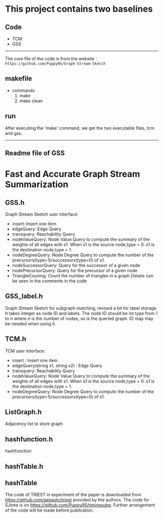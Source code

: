 # This project contains two baselines
## Code
+ TCM
+ GSS
----
The core file of the code is from the website：
`https://github.com/Puppy95/Graph-Stream-Sketch`


## makefile
+ commands
    1. make
    2. make clean

## run
After executing the 'make' command, we get the two executable files, tcm and gss. 

----

## Readme file of GSS

Fast and Accurate Graph Stream Summarization
=======
GSS.h
------------
Graph Stream Sketch user interface:
* insert: Insert one item
* edgeQuery: Edge Query
* transquery: Reachability Query
* nodeValueQuery: Node Value Query to compute the summary of the weights of all edges with s1. When s1 is the source node,type = 0. s1 is the destination node,type = 1.
* nodeDegreeQuery: Node  Degree Query to compute the number of the precursors(type=1)/successors(type=0) of s1.
* nodeSuccessorQuery: Query for the successor of a given node
* nodePrecursorQuery: Query for the precursor of a given node
* TriangleCouning: Count the number of triangles in a graph
Details can be seen in the comments in the code

GSS_label.h
------------
Graph Stream Sketch for subgraph matching, revised a bit for label storage. It takes integer as node ID and labels. The node ID should be int type from 1 to n where n is the number of nodes, so is the queried graph. ID map may be needed when using it.

TCM.h
------------
TCM user interface:
* insert : Insert one item
* edgeQuery(string s1, string s2) : Edge Query
* transquery: Reachability Query
* nodeValueQuery: Node Value Query to compute the summary of the weights of all edges
  with s1. When s1 is the source node,type = 0. s1 is the destination node,type = 1.
* nodeDegreeQuery: Node  Degree Query to compute the number of the precursors(type=1)/successors(type=0) of s1.

ListGraph.h
------------
Adjacency list to store graph

hashfunction.h
------------
hashfunction

hashTable.h
------------
hashTable
------------
The code of TRIEST in experiment of the paper is downloaded from https://github.com/aepasto/triest provided by the authors. The code for SJtree is on https://github.com/Puppy95/timingsubg. Further arrangement of the code will be made before publication.
